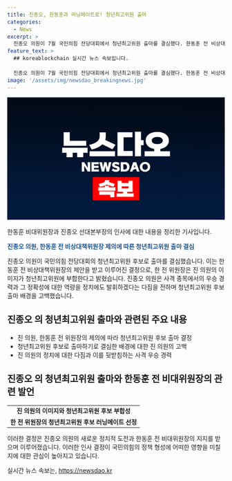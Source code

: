 ```yaml
---
title: 진종오, 한동훈과 러닝메이트로! 청년최고위원 출마
categories:
  - News
excerpt: >
  진종오 의원이 7월 국민의힘 전당대회에서 청년최고위원 출마를 결심했다. 한동훈 전 비상대책위원장이 제안한 것으로 전해졌다. 청년최고위원 후보는 만 45세 미만의 청년으로, 한 전 위원장은 러닝메이트로 장동혁 의원과 박정훈 의원을 선정한 것으로 알려졌다. 진 의원은 정치에 적극 참여하고자 하며, 사격 경험을 통해 정확하고 신중한 정치 활동을 약속했다. 함정은 올림픽에서 3연속 우승을 차지한 경력을 가졌다.
feature_text: >
  ## koreablockchain 실시간 뉴스 속보입니다.

  진종오 의원이 7월 국민의힘 전당대회에서 청년최고위원 출마를 결심했다. 한동훈 전 비상대책위원장이 제안한 것으로 전해졌다. 청년최고위원 후보는 만 45세 미만의 청년으로, 한 전 위원장은 러닝메이트로 장동혁 의원과 박정훈 의원을 선정한 것으로 알려졌다. 진 의원은 정치에 적극 참여하고자 하며, 사격 경험을 통해 정확하고 신중한 정치 활동을 약속했다. 함정은 올림픽에서 3연속 우승을 차지한 경력을 가졌다.
image: '/assets/img/newsdao_breakingnews.jpg'
---
```


<p><img src="/assets/img/newsdao_breakingnews.jpg" alt="koreablockchain 속보" /></p>

<p>한동훈 비대위원장과 진종오 선대본부장의 인사에 대한 내용을 정리한 기사입니다.</p>

<p data-ke-size="size16"><b><span style="color: #1a5490;">진종오 의원, 한동훈 전 비상대책위원장 제의에 따른 청년최고위원 출마 결심</span></b></p>

<p>진종오 의원이 국민의힘 전당대회의 청년최고위원 후보로 출마를 결심했습니다. 이는 한동훈 전 비상대책위원장의 제안을 받고 이루어진 결정으로, 한 전 위원장은 진 의원의 이미지가 청년최고위원에 부합한다고 밝혔습니다. 진종오 의원은 사격 종목에서의 우승 경력과 그 정확성에 대한 역량을 정치에도 발휘하겠다는 다짐을 전하며 청년최고위원 후보 출마 배경을 고백했습니다.</p>

<h2 data-ke-size="size26">진종오 의 청년최고위원 출마와 관련된 주요 내용</h2>

<ul>
  <li>진 의원, 한동훈 전 위원장의 제의에 따라 청년최고위원 후보 출마 결정</li>
  <li>청년최고위원 후보로 출마하기로 결심한 배경에 대한 진 의원의 고백</li>
  <li>진 의원의 정치에 대한 다짐과 이를 뒷받침하는 사격 우승 경력</li>
</ul>

<h2 data-ke-size="size26">진종오 의 청년최고위원 출마와 한동훈 전 비대위원장의 관련 발언</h2>

<table>
  <tr>
    <td style="text-align: center; height: 17px;"><b>진 의원의 이미지와 청년최고위원 후보 부합성</b></td>
  </tr>
  <tr>
    <td style="text-align: center; height: 17px;"><b>한 전 위원장의 청년최고위원 후보 러닝메이트 선정</b></td>
  </tr>
</table>

<p>이러한 결정은 진종오 의원의 새로운 정치적 도전과 한동훈 전 비대위원장의 지지를 받으며 이루어졌습니다. 이러한 인사 결정이 국민의힘의 정책 형성에 어떠한 영향을 미칠지에 대한 관심이 높아지고 있습니다.</p>
실시간 뉴스 속보는, <a href="https://newsdao.kr" rel="dofollow">https://newsdao.kr</a>


